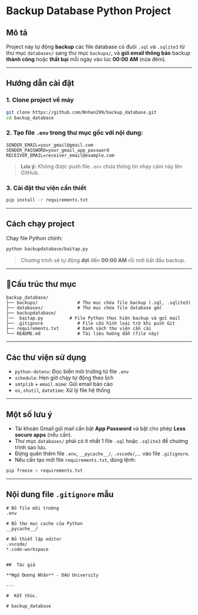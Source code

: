 #  Backup Database Python Project

##  Mô tả

Project này tự động **backup** các file database có đuôi `.sql` và `.sqlite3` từ thư mục `databases/` sang thư mục `backups/`, và **gửi email thông báo** backup **thành công** hoặc **thất bại** mỗi ngày vào lúc **00:00 AM** (nửa đêm).

---

## Hướng dẫn cài đặt

### 1. Clone project về máy

```bash
git clone https://github.com/Nnhan299/backup_database.git
cd backup_database
```

### 2. Tạo file `.env` trong thư mục gốc với nội dung:

```dotenv
SENDER_EMAIL=your_gmail@gmail.com
SENDER_PASSWORD=your_gmail_app_password
RECEIVER_EMAIL=receiver_email@example.com
```

> **Lưu ý:** Không được push file `.env` chứa thông tin nhạy cảm này lên GitHub.

### 3. Cài đặt thư viện cần thiết

```bash
pip install -r requirements.txt
```

---

##  Cách chạy project

Chạy file Python chính:

```bash
python backupdatabase/baitap.py
```

>  Chương trình sẽ tự động **đợi** đến **00:00 AM** rồi mới bắt đầu backup.

---

## 📂Cấu trúc thư mục

```
backup_database/
├── backups/               # Thư mục chứa file backup (.sql, .sqlite3)
├── databases/             # Thư mục chứa file database gốc
├── backupdatabase/
│──  baitap.py          # File Python thực hiện backup và gửi mail
├── .gitignore             # File cấu hình loại trừ khi push Git
├── requirements.txt       # Danh sách thư viện cần cài
└── README.md              # Tài liệu hướng dẫn (file này)
```

---

##  Các thư viện sử dụng

- `python-dotenv`: Đọc biến môi trường từ file `.env`
- `schedule`: Hẹn giờ chạy tự động theo lịch
- `smtplib` + `email.mime`: Gửi email báo cáo
- `os`, `shutil`, `datetime`: Xử lý file hệ thống

---

##  Một số lưu ý

- Tài khoản Gmail gửi mail cần bật **App Password** và bật cho phép **Less secure apps** (nếu cần).
- Thư mục `databases/` phải có ít nhất 1 file `.sql` hoặc `.sqlite3` để chương trình sao lưu.
- Đừng quên thêm file `.env`, `__pycache__/`, `.vscode/`,... vào file `.gitignore`.
- Nếu cần tạo mới file `requirements.txt`, dùng lệnh:

```bash
pip freeze > requirements.txt
```

---

##  Nội dung file `.gitignore` mẫu

```
# Bỏ file môi trường
.env

# Bỏ thư mục cache của Python
__pycache__/

# Bỏ thiết lập editor
.vscode/
*.code-workspace


##  Tác giả

**Ngô Dương Nhân** - DAU University

---

#  Kết thúc.

# backup_database
